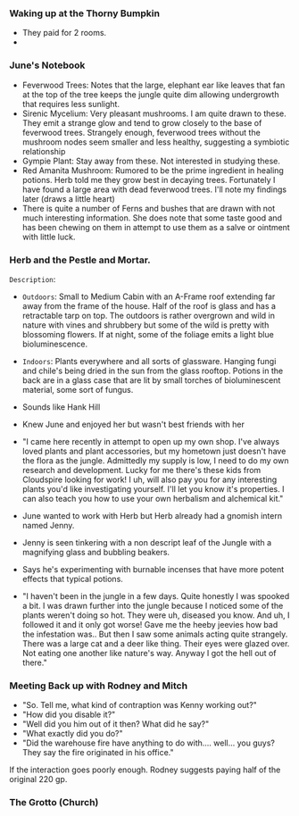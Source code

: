 ### Waking up at the Thorny Bumpkin
- They paid for 2 rooms.
- 

### June's Notebook

- Feverwood Trees: Notes that the large, elephant ear like leaves that fan at the top of the tree keeps the jungle quite dim allowing undergrowth that requires less sunlight.
- Sirenic Mycelium: Very pleasant mushrooms. I am quite drawn to these. They emit a strange glow and tend to grow closely to the base of feverwood trees. Strangely enough, feverwood trees without the mushroom nodes seem smaller and less healthy, suggesting a symbiotic relationship
- Gympie Plant: Stay away from these. Not interested in studying these.
- Red Amanita Mushroom: Rumored to be the prime ingredient in healing potions. Herb told me they grow best in decaying trees. Fortunately I have found a large area with dead feverwood trees. I'll note my findings later (draws a little heart)
- There is quite a number of Ferns and bushes that are drawn with not much interesting information. She does note that some taste good and has been chewing on them in attempt to use them as a salve or ointment with little luck.

### Herb and the Pestle and Mortar.

`Description`: 
- `Outdoors`: Small to Medium Cabin with an A-Frame roof extending far away from the frame of the house. Half of the roof is glass and has a retractable tarp on top. The outdoors is rather overgrown and wild in nature with vines and shrubbery but some of the wild is pretty with blossoming flowers. If at night, some of the foliage emits a light blue bioluminescence.
- `Indoors`: Plants everywhere and all sorts of glassware. Hanging fungi and chile's being dried in the sun from the glass rooftop. Potions in the back are in a glass case that are lit by small torches of bioluminescent material, some sort of fungus. 

- Sounds like Hank Hill
- Knew June and enjoyed her but wasn't best friends with her
- "I came here recently in attempt to open up my own shop. I've always loved plants and plant accessories, but my hometown just doesn't have the flora as the jungle. Admittedly my supply is low, I need to do my own research and development. Lucky for me there's these kids from Cloudspire looking for work! I uh, will also pay you for any interesting plants you'd like investigating yourself. I'll let you know it's properties. I can also teach you how to use your own herbalism and alchemical kit." 
- June wanted to work with Herb but Herb already had a gnomish intern named Jenny.
- Jenny is seen tinkering with a non descript leaf of the Jungle with a magnifying glass and bubbling beakers.
- Says he's experimenting with burnable incenses that have more potent effects that typical potions.

- "I haven't been in the jungle in a few days. Quite honestly I was spooked a bit. I was drawn further into the jungle because I noticed some of the plants weren't doing so hot. They were uh, diseased you know. And uh, I followed it and it only got worse! Gave me the heeby jeevies how bad the infestation was.. But then I saw some animals acting quite strangely. There was a large cat and a deer like thing. Their eyes were glazed over. Not eating one another like nature's way. Anyway I got the hell out of there." 


### Meeting Back up with Rodney and Mitch

- "So. Tell me, what kind of contraption was Kenny working out?"
- "How did you disable it?"
- "Well did you him out of it then? What did he say?"
- "What exactly did you do?"
- "Did the warehouse fire have anything to do with.... well... you guys? They say the fire originated in his office."

If the interaction goes poorly enough. Rodney suggests paying half of the original 220 gp. 

### The Grotto (Church)